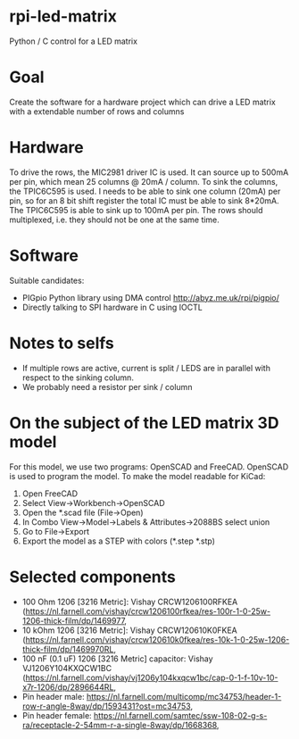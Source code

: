 # rpi-led-matrix
Python / C control for a LED matrix

# Goal
Create the software for a hardware project which can drive a LED matrix with a extendable number of rows and columns

# Hardware
To drive the rows, the MIC2981 driver IC is used. It can source up to 500mA per pin, which mean 25 columns @ 20mA / column.
To sink the columns, the TPIC6C595 is used. I needs to be able to sink one column (20mA) per pin, so for an 8 bit shift register the total IC must be able to sink 8*20mA. The TPIC6C595 is able to sink up to 100mA per pin.
The rows should multiplexed, i.e. they should not be one at the same time.

# Software
Suitable candidates:
  - PIGpio Python library using DMA control http://abyz.me.uk/rpi/pigpio/
  - Directly talking to SPI hardware in C using IOCTL

# Notes to selfs
  - If multiple rows are active, current is split / LEDS are in parallel with respect to the sinking column.
  - We probably need a resistor per sink / column

# On the subject of the LED matrix 3D model
For this model, we use two programs: OpenSCAD and FreeCAD. OpenSCAD is used to program the model. To make the model readable for KiCad:
1. Open FreeCAD
2. Select View->Workbench->OpenSCAD
3. Open the *.scad file (File->Open)
4. In Combo View->Model->Labels & Attributes->2088BS select union
5. Go to File->Export
6. Export the model as a STEP with colors (*.step *.stp)

# Selected components
 - 100 Ohm 1206 [3216 Metric]: Vishay CRCW1206100RFKEA (https://nl.farnell.com/vishay/crcw1206100rfkea/res-100r-1-0-25w-1206-thick-film/dp/1469977,
 - 10 kOhm 1206 [3216 Metric]: Vishay CRCW120610K0FKEA (https://nl.farnell.com/vishay/crcw120610k0fkea/res-10k-1-0-25w-1206-thick-film/dp/1469970RL,
 - 100 nF (0.1 uF) 1206 [3216 Metric] capacitor: Vishay VJ1206Y104KXQCW1BC (https://nl.farnell.com/vishay/vj1206y104kxqcw1bc/cap-0-1-f-10v-10-x7r-1206/dp/2896644RL,
 - Pin header male: https://nl.farnell.com/multicomp/mc34753/header-1-row-r-angle-8way/dp/1593431?ost=mc34753,
 - Pin header female: https://nl.farnell.com/samtec/ssw-108-02-g-s-ra/receptacle-2-54mm-r-a-single-8way/dp/1668368,
